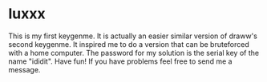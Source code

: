 # luxxx
This is my first keygenme. It is actually an easier similar version of draww's second keygenme. It inspired me to do a version that can be bruteforced with a home computer.
The password for my solution is the serial key of the name "ididit".
Have fun! If you have problems feel free to send me a message.